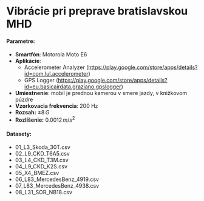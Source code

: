 # Vibrácie pri preprave bratislavskou MHD

#### Parametre:
- **Smartfón**: Motorola Moto E6 
- **Aplikácie**: 
    - Accelerometer Analyzer (https://play.google.com/store/apps/details?id=com.lul.accelerometer)
    - GPS Logger (https://play.google.com/store/apps/details?id=eu.basicairdata.graziano.gpslogger)
- **Umiestnenie**: mobil je prednou kamerou v smere jazdy, v knižkovom púzdre
- **Vzorkovacia frekvencia**: 200 Hz
- **Rozsah:** $\pm 8\,G$
- **Rozlíšenie:** $0.0012\,m/s^2$

#### Datasety:
- 01_L3_Skoda_30T.csv
- 02_L9_CKD_T6A5.csv
- 03_L4_CKD_T3M.csv
- 04_L9_CKD_K2S.csv
- 05_X4_BMEZ.csv
- 06_L83_MercedesBenz_4919.csv
- 07_L83_MercedesBenz_4938.csv
- 08_L31_SOR_NB18.csv 